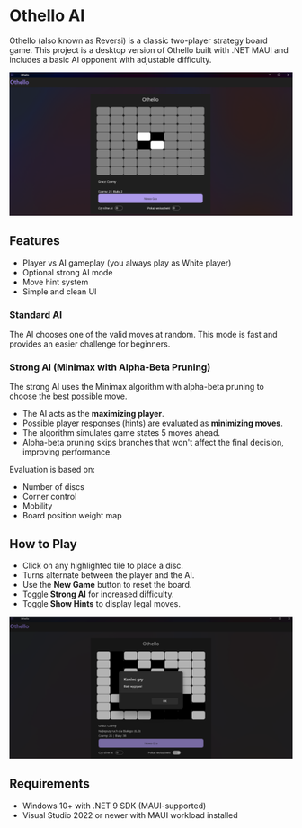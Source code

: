 # Othello AI

Othello (also known as Reversi) is a classic two-player strategy board game. This project is a desktop version of Othello built with .NET MAUI and includes a basic AI opponent with adjustable difficulty.

![Game board](images/Othello_game.png)

## Features

- Player vs AI gameplay (you always play as White player)
- Optional strong AI mode
- Move hint system
- Simple and clean UI

### Standard AI
The AI chooses one of the valid moves at random. This mode is fast and provides an easier challenge for beginners.

### Strong AI (Minimax with Alpha-Beta Pruning)
The strong AI uses the Minimax algorithm with alpha-beta pruning to choose the best possible move.

- The AI acts as the **maximizing player**.
- Possible player responses (hints) are evaluated as **minimizing moves**.
- The algorithm simulates game states 5 moves ahead.
- Alpha-beta pruning skips branches that won't affect the final decision, improving performance.

Evaluation is based on:
- Number of discs
- Corner control
- Mobility
- Board position weight map

## How to Play

- Click on any highlighted tile to place a disc.
- Turns alternate between the player and the AI.
- Use the **New Game** button to reset the board.
- Toggle **Strong AI** for increased difficulty.
- Toggle **Show Hints** to display legal moves.

![Game winner](images/Othello_game_winner.png)

## Requirements

- Windows 10+ with .NET 9 SDK (MAUI-supported)
- Visual Studio 2022 or newer with MAUI workload installed